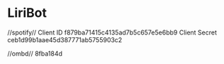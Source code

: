 # LiriBot
//spotify//
Client ID f879ba71415c4135ad7b5c657e5e6bb9
Client Secret ceb1d99b1aae45d387771ab5755903c2

//ombd//
8fba184d
